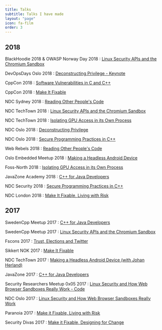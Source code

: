 ```yaml
---
title: Talks
subtitle: Talks I have made
layout: "page"
icon: fa-film
order: 3
---
```


## 2018

BlackHoodie 2018 & OWASP Norway Day 2018 : [Linux Security APIs and the Chromium Sandbox](/2018/11/20/linux_security_in_the_chromium_sandbox.html)

DevOpsDays Oslo 2018 : [Deconstructing Privilege - Keynote](/2018/10/29/deconstructing_privilege.html)

CppCon 2018 : [Software Vulnerabilities in C and C++](/2018/09/26/software-vulnerabilities-in-c-and-cpp.html)

CppCon 2018 : [Make It Fixable](/2018/09/25/make_it_fixable.html)

NDC Sydney 2018 : [Reading Other People's Code](/2018/09/19/reading_other_peoples_code.html)

NDC TechTown 2018 : [Linux Security APIs and the Chromium Sandbox](/2018/08/30/linux_security_in_the_chromium_sandbox.html)

NDC TechTown 2018 : [Isolating GPU Access in its Own Process](/2018/08/30/isolating_gpu_access.html)

NDC Oslo 2018 : [Deconstructing Privilege](/2018/06/15/deconstructing_privilege.html)

NDC Oslo 2018 : [Secure Programming Practices in C++](/2018/06/14/secure_programming_practices.html)

Web Rebels 2018 : [Reading Other People's Code](/2018/06/04/reading_other_peoples_code.html)

Oslo Embedded Meetup 2018 : [Making a Headless Android Device](/2018/05/07/headless_android_device.html)

Foss-North 2018 : [Isolating GPU Access in its Own Process](/2018/04/23/isolating_gpu_access.html)

JavaZone Academy 2018 : [C++ for Java Developers](/2018/02/06/cpp_for_java_devs.html)

NDC Security 2018 : [Secure Programming Practices in C++](/2018/01/24/secure_programming_cpp.html)

NDC London 2018 : [Make It Fixable, Living with Risk](/2018/01/19/living_with_risk.html)

## 2017

SwedenCpp Meetup 2017 : [C++ for Java Developers](/2017/11/16/cpp_for_java_devs.html)

SwedenCpp Meetup 2017 : [Linux Security APIs and the Chromium Sandbox](/2017/11/16/linux_browser_sandboxes.html)

Fscons 2017 : [Trust, Elections and Twitter](/2017/11/05/trust_elections_and_twitter.html)

Sikkert NOK 2017 : [Make It Fixable](/2017/10/26/make_it_fixable.html)

NDC TechTown 2017 : [Making a Headless Android Device (with Johan Herland)](/2017/10/23/headless_android_device.html)

JavaZone 2017 : [C++ for Java Developers](/2017/09/13/cpp_for_java_devs.html)

Security Researchers Meetup 0x05 2017 : [Linux Security and How Web Browser Sandboxes Really Work - Code](/2017/06/19/linux_security_sandboxes.html)

NDC Oslo 2017 : [Linux Security and How Web Browser Sandboxes Really Work](/2017/06/15/linux_browser_sandboxes.html)

Paranoia 2017 : [Make it Fixable, Living with Risk](/2017/05/10/living_with_risk.html)

Security Divas 2017 : [Make it Fixable, Designing for Change](/2017/01/26/designing_for_change.html)